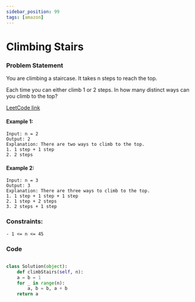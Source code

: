 ```yaml
---
sidebar_position: 99
tags: [amazon]
---
```


# Climbing Stairs

### Problem Statement

You are climbing a staircase. It takes n steps to reach the top.

Each time you can either climb 1 or 2 steps. In how many distinct ways can you climb to the top?

[LeetCode link](https://leetcode.com/problems/climbing-stairs)

#### Example 1:

```
Input: n = 2
Output: 2
Explanation: There are two ways to climb to the top.
1. 1 step + 1 step
2. 2 steps
```

#### Example 2:

```
Input: n = 3
Output: 3
Explanation: There are three ways to climb to the top.
1. 1 step + 1 step + 1 step
2. 1 step + 2 steps
3. 2 steps + 1 step
```

### Constraints:

`- 1 <= n <= 45`

### Code

```python title="Python Code"

class Solution(object):
    def climbStairs(self, n):
    a = b = 1
    for _ in range(n):
        a, b = b, a + b
    return a
```
